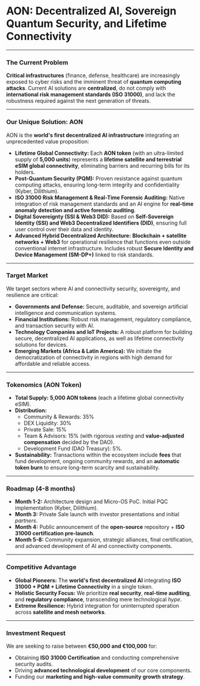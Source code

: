 # AON: Decentralized AI, Sovereign Quantum Security, and Lifetime Connectivity

---

### The Current Problem

**Critical infrastructures** (finance, defense, healthcare) are increasingly exposed to cyber risks and the imminent threat of **quantum computing attacks**. Current AI solutions are **centralized**, do not comply with **international risk management standards (ISO 31000)**, and lack the robustness required against the next generation of threats.

---

### Our Unique Solution: AON

AON is the **world's first decentralized AI infrastructure** integrating an unprecedented value proposition:

* **Lifetime Global Connectivity:** Each **AON token** (with an ultra-limited supply of **5,000 units**) represents a **lifetime satellite and terrestrial eSIM global connectivity**, eliminating barriers and recurring bills for its holders.
* **Post-Quantum Security (PQM):** Proven resistance against quantum computing attacks, ensuring long-term integrity and confidentiality (Kyber, Dilithium).
* **ISO 31000 Risk Management & Real-Time Forensic Auditing:** Native integration of risk management standards and an AI engine for **real-time anomaly detection and active forensic auditing**.
* **Digital Sovereignty (SSI & Web3 DID):** Based on **Self-Sovereign Identity (SSI) and Web3 Decentralized Identifiers (DID)**, ensuring full user control over their data and identity.
* **Advanced Hybrid Decentralized Architecture:** **Blockchain + satellite networks + Web3** for operational resilience that functions even outside conventional internet infrastructure. Includes robust **Secure Identity and Device Management (SM-DP+)** linked to risk standards.

---

### Target Market

We target sectors where AI and connectivity security, sovereignty, and resilience are critical:

* **Governments and Defense:** Secure, auditable, and sovereign artificial intelligence and communication systems.
* **Financial Institutions:** Robust risk management, regulatory compliance, and transaction security with AI.
* **Technology Companies and IoT Projects:** A robust platform for building secure, decentralized AI applications, as well as lifetime connectivity solutions for devices.
* **Emerging Markets (Africa & Latin America):** We initiate the democratization of connectivity in regions with high demand for affordable and reliable access.

---

### Tokenomics (AON Token)

* **Total Supply:** **5,000 AON tokens** (each a lifetime global connectivity eSIM).
* **Distribution:**
    * Community & Rewards: 35%
    * DEX Liquidity: 30%
    * Private Sale: 15%
    * Team & Advisors: 15% (with rigorous *vesting* and **value-adjusted compensation** decided by the DAO).
    * Development Fund (DAO Treasury): 5%.
* **Sustainability:** Transactions within the ecosystem include **fees** that fund development, ongoing community rewards, and an **automatic token burn** to ensure long-term scarcity and sustainability.

---

### Roadmap (4-8 months)

* **Month 1-2:** Architecture design and Micro-OS PoC. Initial PQC implementation (Kyber, Dilithium).
* **Month 3:** Private Sale launch with investor presentations and initial *partners*.
* **Month 4:** Public announcement of the **open-source** repository + **ISO 31000 certification pre-launch**.
* **Month 5-8:** Community expansion, strategic alliances, final certification, and advanced development of AI and connectivity components.

---

### Competitive Advantage

* **Global Pioneers:** The **world's first decentralized AI** integrating **ISO 31000 + PQM + Lifetime Connectivity** in a single token.
* **Holistic Security Focus:** We prioritize **real security**, **real-time auditing**, and **regulatory compliance**, transcending mere technological *hype*.
* **Extreme Resilience:** Hybrid integration for uninterrupted operation across **satellite and mesh networks**.

---

### Investment Request

We are seeking to raise between **€50,000 and €100,000** for:

* Obtaining **ISO 31000 Certification** and conducting comprehensive security audits.
* Driving **advanced technological development** of our core components.
* Funding our **marketing and high-value community growth strategy**.
